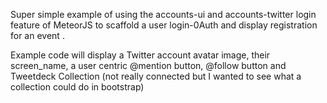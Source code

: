 Super simple example of using the accounts-ui and accounts-twitter login feature of MeteorJS to scaffold a user login-0Auth and display registration for an event . 

Example code will display a Twitter account avatar image, their screen_name, a user centric @mention button, @follow button and Tweetdeck Collection (not really connected but I wanted to see what a collection could do in bootstrap)